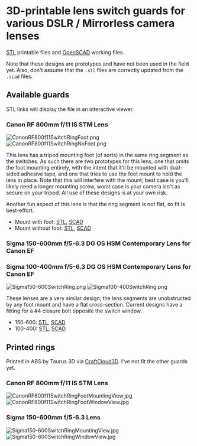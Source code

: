 # 3D-printable lens switch guards for various DSLR / Mirrorless camera lenses

[STL](https://en.wikipedia.org/wiki/STL_(file_format)) printable files and [OpenSCAD](https://openscad.org) working files.

Note that these designs are prototypes and have not been used in the field yet.
Also, don't assume that the `.stl` files are correctly updated from the `.scad` files.

## Available guards

STL links will display the file in an interactive viewer.

### Canon RF 800mm f/11 IS STM Lens

![CanonRF800f11SwitchRingFoot.png](docs%2FCanonRF800f11SwitchRingFoot.png)
![CanonRF800f11SwitchRingNoFoot.png](docs%2FCanonRF800f11SwitchRingNoFoot.png)

This lens has a tripod mounting foot (of sorts) in the same ring segment as the switches.
As such there are two prototypes for this lens, one that omits the foot mounting entirely,
with the intent that it'll be mounted with dual-sided adhesive tape, and one that tries to 
use the foot mount to hold the lens in place. Note that this will interfere with the mount;
best case is you'll likely need a longer mounting screw, worst case is your camera isn't as
secure on your tripod. All use of these designs is at your own risk.

Another fun aspect of this lens is that the ring segment is not flat, so fit is best-effort.

* Mount with foot: [STL](CanonRF800f11SwitchRingFoot.stl), [SCAD](CanonRF800f11SwitchRingFoot.scad)
* Mount without foot: [STL](CanonRF800f11SwitchRingNoFoot.stl), [SCAD](CanonRF800f11SwitchRingNoFoot.scad)

### Sigma 150-600mm f/5-6.3 DG OS HSM Contemporary Lens for Canon EF
### Sigma 100-400mm f/5-6.3 DG OS HSM Contemporary Lens for Canon EF

![Sigma150-600SwitchRing.png](docs%2FSigma150-600SwitchRing.png)
![Sigma100-400SwitchRing.png](docs%2FSigma100-400SwitchRing.png)

These lenses are a very similar design; the lens segments are unobstructed by any foot mount 
and have a flat cross-section. Current designs have a fitting for a #4 closure bolt opposite the switch window.

* 150-600: [STL](Sigma150-600SwitchRing.stl), [SCAD](Sigma150-600SwitchRing.scad)
* 100-400: [STL](Sigma100-400SwitchRing.stl), [SCAD](Sigma100-400SwitchRing.scad)

## Printed rings

Printed in ABS by Taurus 3D via [CraftCloud3D](https://craftcloud3d.com/). I've not fit the other guards yet.

### Canon RF 800mm f/11 IS STM Lens

![CanonRF800f11SwitchRingFootMountingView.jpg](docs%2FCanonRF800f11SwitchRingFootMountingView.jpg)
![CanonRF800f11SwitchRingFootWindowView.jpg](docs%2FCanonRF800f11SwitchRingFootWindowView.jpg)

### Sigma 150-600mm f/5-6.3 Lens

![Sigma150-600SwitchRingMountingView.jpg](docs%2FSigma150-600SwitchRingMountingView.jpg)
![Sigma150-600SwitchRingWindowView.jpg](docs%2FSigma150-600SwitchRingWindowView.jpg)